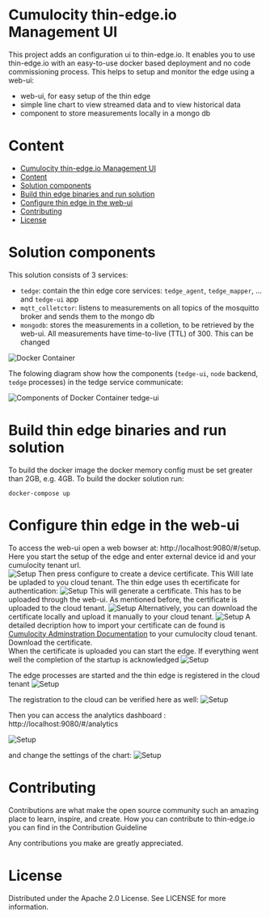 # Cumulocity thin-edge.io Management UI


This project adds an configuration ui to thin-edge.io. It enables you to use thin-edge.io with an easy-to-use docker based deployment and no code commissioning process. This helps to setup and monitor the edge using a web-ui:
* web-ui, for easy setup of the thin edge 
* simple line chart to view streamed data and to view historical data
* component to store measurements locally in a mongo db

# Content
- [Cumulocity thin-edge.io Management UI](#cumulocity-thin-edgeio-management-ui)
- [Content](#content)
- [Solution components](#solution-components)
- [Build thin edge binaries and run solution](#build-thin-edge-binaries-and-run-solution)
- [Configure thin edge in the web-ui](#configure-thin-edge-in-the-web-ui)
- [Contributing](#contributing)
- [License](#license)


# Solution components

This solution consists of 3 services:
* `tedge`: contain the thin edge core services: `tedge_agent`, `tedge_mapper`, ... and `tedge-ui` app
* `mqtt_colletctor`: listens to measurements on all topics of the mosquitto broker and sends them to the mongo db
* `mongodb`: stores the measurements in a colletion, to be retrieved by the web-ui. All measurements have time-to-live (TTL) of 300. This can be changed

![Docker Container](resource/02-Architecture.svg)

The folowing diagram show how the components (`tedge-ui`, `node` backend, `tedge` processes) in the tedge service communicate:

![Components of Docker Container tedge-ui](resource/01-Architecture.svg)


# Build thin edge binaries and run solution

To build the docker image the docker memory config must be set greater than 2GB, e.g. 4GB.
To build the docker solution run:
```
docker-compose up
```

# Configure thin edge in the web-ui

To access the web-ui open a web bowser at: http://localhost:9080/#/setup.\
Here you start the setup of the edge and enter external device id and your cumulocity tenant url.\
![Setup](resource/01-Setup.png)
Then press configure to create a device certificate. This Will late be upladed to you cloud tenant. The thin edge uses th ecertificate for authentication:
![Setup](resource/02-Setup.png)
This will generate a certificate. This has to be uploaded through the web-ui. As mentioned before, the certificate is uploaded to the cloud tenant.
![Setup](resource/03-Setup.png)
Alternatively, you can download the certificate locally and upload it manually to your cloud tenant.
![Setup](resource/05-Setup.png)
A detailed decription how to import your certificate can de found is [Cumulocity Adminstration Documentation](https://cumulocity.com/guides/users-guide/device-management/#managing-trusted-certificates) to your cumulocity cloud tenant.\
Download the certificate.\
When the certificate is uploaded you can start the edge. If everything went well the completion of the startup is acknowledged
![Setup](resource/01-Control.png)

The edge processes are started and the thin edge is registered in the cloud tenant
![Setup](resource/01-Cloud.png)

The registration to the cloud can be verified here as well:
![Setup](resource/04-Setup.png)

Then you can access the analytics dashboard : http://localhost:9080/#/analytics

![Setup](resource/01-Analysis.png)

and change the settings of the chart:
![Setup](resource/02-Analysis.png)


# Contributing

Contributions are what make the open source community such an amazing place to learn, inspire, and create. How you can contribute to thin-edge.io you can find in the Contribution Guideline

Any contributions you make are greatly appreciated. 


# License

Distributed under the Apache 2.0 License. See LICENSE for more information. 